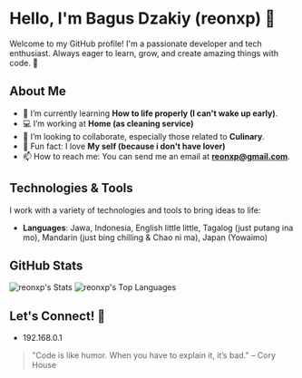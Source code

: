# Hello, I'm Bagus Dzakiy (reonxp) 👋

Welcome to my GitHub profile! I'm a passionate developer and tech enthusiast. Always eager to learn, grow, and create amazing things with code. 🚀

## About Me
- 🌱 I’m currently learning **How to life properly (I can't wake up early)**.
- 💻 I’m working at **Home (as cleaning service)**
- 👯 I’m looking to collaborate, especially those related to **Culinary**.
- 🧐 Fun fact: I love **My self (because i don't have lover)**
- 📫 How to reach me: You can send me an email at **reonxp@gmail.com**.

## Technologies & Tools
I work with a variety of technologies and tools to bring ideas to life:

- **Languages**: Jawa, Indonesia, English little little, Tagalog (just putang ina mo), Mandarin (just bing chilling & Chao ni ma), Japan (Yowaimo)

## GitHub Stats

![reonxp's Stats](https://github-readme-stats.vercel.app/api?username=reonxp&theme=vue-dark&show_icons=true&hide_border=true&count_private=true)
![reonxp's Top Languages](https://github-readme-stats.vercel.app/api/top-langs/?username=reonxp&theme=vue-dark&show_icons=true&hide_border=true&layout=compact)

## Let's Connect! 🔗
- 192.168.0.1

> "Code is like humor. When you have to explain it, it’s bad." – Cory House
